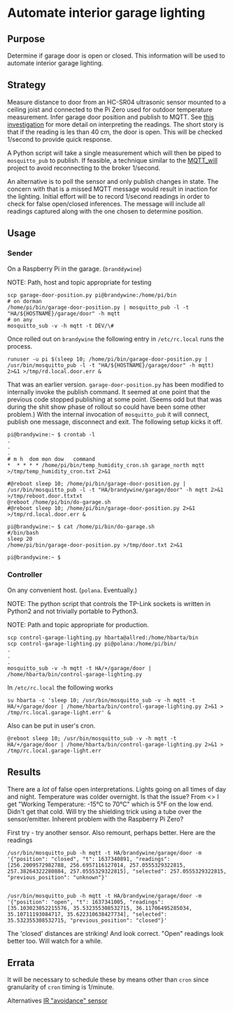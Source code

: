 # Automate interior garage lighting

## Purpose

Determine if garage door is open or closed. This information will be used to automate interior garage lighting.

## Strategy

Measure distance to door from an HC-SR04 ultrasonic sensor mounted to a ceiling joist and connected to the Pi Zero used for outdoor temperature measurement. Infer garage door position and publish to MQTT. See [this investigation](http://prelude:8100/topics/HA/proximity-sensor/) for more detail on interpreting the readings. The short story is that if the reading is les than 40 cm, the door is open. This will be checked 1/second to provide quick response.

A Python script will take a single measurement which will then be piped to `mosquitto_pub` to publish. If feasible, a technique similar to the [MQTT_will](https://github.com/HankB/MQTT_will) project to avoid reconnecting to the broker 1/second.

An alternative is to poll the sensor and only publish changes in state. The concern with that is a missed MQTT message would result in inaction for the lighting. Initial effort will be to record 1/second readings in order to check for false open/closed inferences. The message will include all readings captured along with the one chosen to determine position.

## Usage

### Sender

On a Raspberry Pi in the garage. (`branddywine`)

NOTE: Path, host and topic appropriate for testing

```text
scp garage-door-position.py pi@brandywine:/home/pi/bin
# on dorman
/home/pi/bin/garage-door-position.py | mosquitto_pub -l -t "HA/${HOSTNAME}/garage/door" -h mqtt
# on any
mosquitto_sub -v -h mqtt -t DEV/\#
```

Once rolled out on `brandywine` the following entry in `/etc/rc.local` runs the process.

```text
runuser -u pi $(sleep 10; /home/pi/bin/garage-door-position.py | /usr/bin/mosquitto_pub -l -t "HA/${HOSTNAME}/garage/door" -h mqtt) 2>&1 >/tmp/rd.local.door.err &
```

That was an earlier version. `garage-door-position.py` has been modified to internally invoke the publish command. It seemed at one point that the previous code stopped publishing at some point. (Seems odd but that was during the shit show phase of rollout so could have been some other problem.) With the internal invocation of `mosquitto_pub` it will connect, publish one message, disconnect and exit. The following setup kicks it off.

```text
pi@brandywine:~ $ crontab -l
.
.
.
# m h  dom mon dow   command
*  * * * * /home/pi/bin/temp_humidity_cron.sh garage_north mqtt >/tmp/temp_humidity_cron.txt 2>&1

#@reboot sleep 10; /home/pi/bin/garage-door-position.py | /usr/bin/mosquitto_pub -l -t "HA/brandywine/garage/door" -h mqtt 2>&1 >/tmp/reboot.door.ttxtxt
@reboot /home/pi/bin/do-garage.sh
#@reboot sleep 10; /home/pi/bin/garage-door-position.py 2>&1 >/tmp/rd.local.door.err &

pi@brandywine:~ $ cat /home/pi/bin/do-garage.sh
#/bin/bash
sleep 20
/home/pi/bin/garage-door-position.py >/tmp/door.txt 2>&1

pi@brandywine:~ $ 
```

### Controller

On any convenient host. (`polana`. Eventually.)

NOTE: The python script that controls the TP-Link sockets is written in Python2 and not trivially portable to Python3. 

NOTE: Path and topic appropriate for production.

```text
scp control-garage-lighting.py hbarta@allred:/home/hbarta/bin
scp control-garage-lighting.py pi@polana:/home/pi/bin/
.
.
.
mosquitto_sub -v -h mqtt -t HA/+/garage/door | /home/hbarta/bin/control-garage-lighting.py
```

In `/etc/rc.local` the following works

```text
su hbarta -c 'sleep 10; /usr/bin/mosquitto_sub -v -h mqtt -t HA/+/garage/door | /home/hbarta/bin/control-garage-lighting.py 2>&1 > /tmp/rc.local.garage-light.err' &
```

Also can be put in user's cron.

```text
@reboot sleep 10; /usr/bin/mosquitto_sub -v -h mqtt -t HA/+/garage/door | /home/hbarta/bin/control-garage-lighting.py 2>&1 > /tmp/rc.local.garage-light.err
```

## Results

There are a *lot* of false open interpretations. Lights going on all times of day and night. Temperature was colder overnight. Is that the issue? From <> I get "Working Temperature:  -15°C to 70°C" which is 5°F on the low end. Didn't get that cold. Will try the shielding trick using a tube over the sensor/emitter. Inherent problem with the Raspberry Pi Zero?

First try - try another sensor. Also remount, perhaps better. Here are the readings

```text
/usr/bin/mosquitto_pub -h mqtt -t HA/brandywine/garage/door -m '{"position": "closed", "t": 1637340891, "readings": [256.2009572982788, 256.6957116127014, 257.0555329322815, 257.38264322280884, 257.0555329322815], "selected": 257.0555329322815, "previous_position": "unknown"}'


/usr/bin/mosquitto_pub -h mqtt -t HA/brandywine/garage/door -m '{"position": "open", "t": 1637341005, "readings": [35.103023052215576, 35.532355308532715, 36.11706495285034, 35.10711193084717, 35.622310638427734], "selected": 35.532355308532715, "previous_position": "closed"}'
```

The 'closed' distances are striking! And look correct. "Open" readings look better too. Will watch for a while.

## Errata

It will be necessary to schedule these by means other than `cron` since granularity of `cron` timing is 1/minute.

Alternatives [IR "avoidance" sensor](https://smile.amazon.com/gp/product/B07T91JXHW/)
